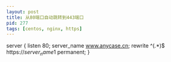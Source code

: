 ```yaml
---
layout: post
title: 从80端口自动跳转到443端口 
pid: 277
tags: [centos, nginx, https]
---
```


server {
    listen       80;
    server_name  www.anycase.cn;
    rewrite ^(.*)$ https://${server_name}$1 permanent;
}
